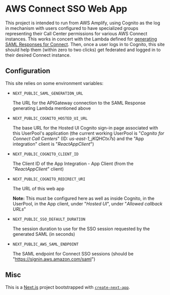 # AWS Connect SSO Web App

This project is intended to run from AWS Amplify, using Cognito as the log in
mechanism with users configured to have specialized groups representing their
Call Center permissions for various AWS Connect instances. This works in concert
with the Lambda defined for
[generating SAML Responses for Connect](https://github.com/newjersey/custom-aws-idp).
Then, once a user logs in to Cognito, this site should help them (within zero to
two clicks) get federated and logged in to their desired Connect instance.

## Configuration

This site relies on some environment variables:

- `NEXT_PUBLIC_SAML_GENERATION_URL`

  The URL for the APIGateway connection to the SAML Response generating Lambda
  mentioned above

- `NEXT_PUBLIC_COGNITO_HOSTED_UI_URL`

  The base URL for the Hosted UI Cognito sign-in page associated with this
  UserPool's application (the current working UserPool is "_Cognito for Connect
  Call Centers_" (ID: *us-east-1_jKQHCtx7s*) and the "App integration" client is
  "_ReactAppClient_")

- `NEXT_PUBLIC_COGNITO_CLIENT_ID`

  The Client ID of the App Integration - App Client (from the "_ReactAppClient_"
  client)

- `NEXT_PUBLIC_COGNITO_REDIRECT_URI`

  The URL of this web app

  **Note:** This must be configured here as well as inside Cognito, in the
  UserPool, in the App client, under "_Hosted UI_", under "_Allowed callback
  URLs_"

- `NEXT_PUBLIC_SSO_DEFAULT_DURATION`

  The session duration to use for the SSO session requested by the generated
  SAML (in seconds)

- `NEXT_PUBLIC_AWS_SAML_ENDPOINT`

  The SAML endpoint for Connect SSO sessions (should be
  "https://signin.aws.amazon.com/saml")

## Misc

This is a [Next.js](https://nextjs.org/) project bootstrapped with
[`create-next-app`](https://github.com/vercel/next.js/tree/canary/packages/create-next-app).
